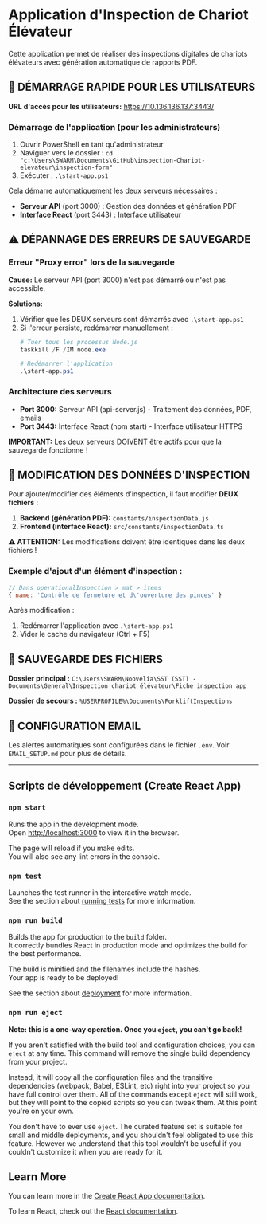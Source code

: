 # Application d'Inspection de Chariot Élévateur

Cette application permet de réaliser des inspections digitales de chariots élévateurs avec génération automatique de rapports PDF.

## 🚀 DÉMARRAGE RAPIDE POUR LES UTILISATEURS

**URL d'accès pour les utilisateurs:** https://10.136.136.137:3443/

### Démarrage de l'application (pour les administrateurs)

1. Ouvrir PowerShell en tant qu'administrateur
2. Naviguer vers le dossier : `cd "c:\Users\SWARM\Documents\GitHub\inspection-Chariot-elevateur\inspection-form"`
3. Exécuter : `.\start-app.ps1`

Cela démarre automatiquement les deux serveurs nécessaires :
- **Serveur API** (port 3000) : Gestion des données et génération PDF
- **Interface React** (port 3443) : Interface utilisateur

## ⚠️ DÉPANNAGE DES ERREURS DE SAUVEGARDE

### Erreur "Proxy error" lors de la sauvegarde

**Cause:** Le serveur API (port 3000) n'est pas démarré ou n'est pas accessible.

**Solutions:**
1. Vérifier que les DEUX serveurs sont démarrés avec `.\start-app.ps1`
2. Si l'erreur persiste, redémarrer manuellement :
   ```powershell
   # Tuer tous les processus Node.js
   taskkill /F /IM node.exe
   
   # Redémarrer l'application
   .\start-app.ps1
   ```

### Architecture des serveurs

- **Port 3000:** Serveur API (api-server.js) - Traitement des données, PDF, emails
- **Port 3443:** Interface React (npm start) - Interface utilisateur HTTPS

**IMPORTANT:** Les deux serveurs DOIVENT être actifs pour que la sauvegarde fonctionne !

## 🔧 MODIFICATION DES DONNÉES D'INSPECTION

Pour ajouter/modifier des éléments d'inspection, il faut modifier **DEUX fichiers** :

1. **Backend (génération PDF):** `constants/inspectionData.js`
2. **Frontend (interface React):** `src/constants/inspectionData.ts`

**⚠️ ATTENTION:** Les modifications doivent être identiques dans les deux fichiers !

### Exemple d'ajout d'un élément d'inspection :

```javascript
// Dans operationalInspection > mat > items
{ name: 'Contrôle de fermeture et d\'ouverture des pinces' }
```

Après modification :
1. Redémarrer l'application avec `.\start-app.ps1`
2. Vider le cache du navigateur (Ctrl + F5)

## 📁 SAUVEGARDE DES FICHIERS

**Dossier principal :** 
`C:\Users\SWARM\Noovelia\SST (SST) - Documents\General\Inspection chariot élévateur\Fiche inspection app`

**Dossier de secours :** 
`%USERPROFILE%\Documents\ForkliftInspections`

## 📧 CONFIGURATION EMAIL

Les alertes automatiques sont configurées dans le fichier `.env`.
Voir `EMAIL_SETUP.md` pour plus de détails.

---

## Scripts de développement (Create React App)

### `npm start`

Runs the app in the development mode.\
Open [http://localhost:3000](http://localhost:3000) to view it in the browser.

The page will reload if you make edits.\
You will also see any lint errors in the console.

### `npm test`

Launches the test runner in the interactive watch mode.\
See the section about [running tests](https://facebook.github.io/create-react-app/docs/running-tests) for more information.

### `npm run build`

Builds the app for production to the `build` folder.\
It correctly bundles React in production mode and optimizes the build for the best performance.

The build is minified and the filenames include the hashes.\
Your app is ready to be deployed!

See the section about [deployment](https://facebook.github.io/create-react-app/docs/deployment) for more information.

### `npm run eject`

**Note: this is a one-way operation. Once you `eject`, you can't go back!**

If you aren't satisfied with the build tool and configuration choices, you can `eject` at any time. This command will remove the single build dependency from your project.

Instead, it will copy all the configuration files and the transitive dependencies (webpack, Babel, ESLint, etc) right into your project so you have full control over them. All of the commands except `eject` will still work, but they will point to the copied scripts so you can tweak them. At this point you're on your own.

You don't have to ever use `eject`. The curated feature set is suitable for small and middle deployments, and you shouldn't feel obligated to use this feature. However we understand that this tool wouldn't be useful if you couldn't customize it when you are ready for it.

## Learn More

You can learn more in the [Create React App documentation](https://facebook.github.io/create-react-app/docs/getting-started).

To learn React, check out the [React documentation](https://reactjs.org/).
